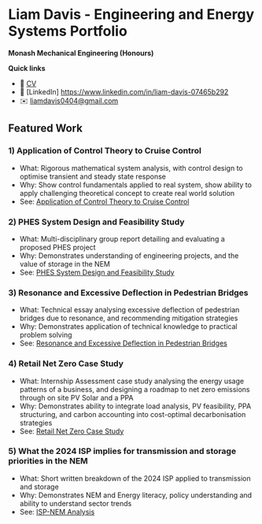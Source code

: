 # Liam Davis - Engineering and Energy Systems Portfolio

**Monash Mechanical Engineering (Honours)**

**Quick links**
- 📄 [CV](/Portfolio/CV/Liam_Davis_Resume.pdf)
- 🔗 [LinkedIn] https://www.linkedin.com/in/liam-davis-07465b292
- ✉️ liamdavis0404@gmail.com

## Featured Work

### 1) Application of Control Theory to Cruise Control
- What: Rigorous mathematical system analysis, with control design to optimise transient and steady state response
- Why: Show control fundamentals applied to real system, show ability to apply challenging theoretical concept to create real world solution
- See: [Application of Control Theory to Cruise Control](/Projects/Application-of-Control-Theory-to-Cruise-Control)

### 2) PHES System Design and Feasibility Study
- What: Multi-disciplinary group report detailing and evaluating a proposed PHES project
- Why: Demonstrates understanding of engineering projects, and the value of storage in the NEM
- See: [PHES System Design and Feasibility Study](/Projects/PHES-System-Design-and-Feasibility-Study/PHES-System-Design-Analysis.pdf)

### 3) Resonance and Excessive Deflection in Pedestrian Bridges
- What: Technical essay analysing excessive deflection of pedestrian bridges due to resonance, and recommending mitigation strategies
- Why: Demonstrates application of technical knowledge to practical problem solving
- See: [Resonance and Excessive Deflection in Pedestrian Bridges](/Projects/Resonance-and-Excessive-Deflection-in-Pedestrian-Bridges)

### 4) Retail Net Zero Case Study
- What: Internship Assessment case study analysing the energy usage patterns of a business, and designing a roadmap to net zero emissions through on site PV Solar and a PPA
- Why: Demonstrates ability to integrate load analysis, PV feasibility, PPA structuring, and carbon accounting into cost-optimal decarbonisation strategies
- See: [Retail Net Zero Case Study](/Projects/Retail-Net-Zero-Case-Study)

### 5) What the 2024 ISP implies for transmission and storage priorities in the NEM
- What: Short written breakdown of the 2024 ISP applied to transmission and storage
- Why: Demonstrates NEM and Energy literacy, policy understanding and ability to understand sector trends
- See: [ISP-NEM Analysis](/Writing/ISP-NEM-Analysis)
